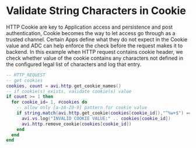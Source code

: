 # Validate String Characters in Cookie

HTTP	 Cookie	 are	 key	 to	 Application	 access	 and	 persistence	 and	 post	 authentication,	 Cookie	becomes	the	way	to	let	access	go	through	as	a	trusted	channel.	Certain	Apps	define	what	they	do	not	expect	in	the	Cookie	value	and	ADC	can	help	enforce	the	check	before	the	request	makes	it	 to	backend.	In	 this	example	when	HTTP	 request	contains	cookie	header,	we	check whether
value	of	the	cookie	contains	any	characters	not	defined	in	the	configured	legal	list	of	characters	and	log	that	entry.


```lua
-- HTTP_REQUEST
-- get cookies
cookies, count = avi.http.get_cookie_names()
-- if cookie(s) exists, validate cookie(s) value
if count >= 1 then
  for cookie_id= 1, #cookies do
    -- allow only [a-zA-Z0-9] pattern for cookie value
    if string.match(avi.http.get_cookie(cookies[cookie_id]),"^%w+$") == nil then
      avi.vs.log("INVALID COOKIE VALUE:" .. cookies[cookie_id])
      avi.http.remove_cookie(cookies[cookie_id])
    end
  end
end
```
